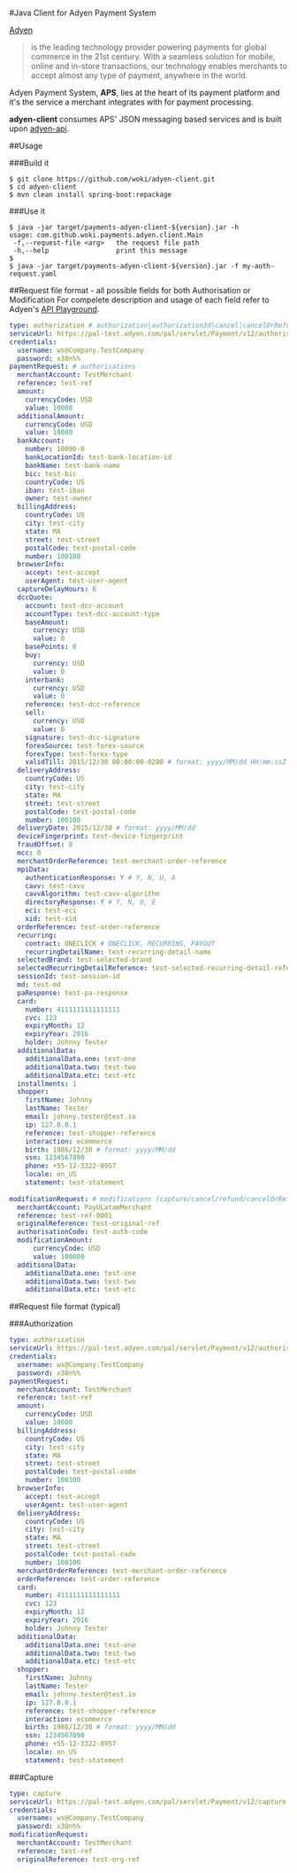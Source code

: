 #Java Client for Adyen Payment System

[Adyen](http://www.adyen.com)
> is the leading technology provider powering payments for global commerce in the 21st century.
> With a seamless solution for mobile, online and in-store transactions, our technology enables merchants to accept almost any
> type of payment, anywhere in the world.

Adyen Payment System, **APS**, lies at the heart of its payment platform and it's the service a merchant integrates with for
payment processing.

**adyen-client** consumes APS' JSON messaging based services and is built upon [adyen-api](https://github.com/woki/adyen-api).

##Usage

###Build it
```
$ git clone https://github.com/woki/adyen-client.git
$ cd adyen-client
$ mvn clean install spring-boot:repackage
```

###Use it
```
$ java -jar target/payments-adyen-client-${version}.jar -h
usage: com.github.woki.payments.adyen.client.Main
 -f,--request-file <arg>   the request file path
 -h,--help                 print this message
$
$ java -jar target/payments-adyen-client-${version}.jar -f my-auth-request.yaml

```

##Request file format - all possible fields for both Authorisation or Modification
For compelete description and usage of each field refer to Adyen's [API Playground](https://www.adyen.com/apidocs).
```yaml
type: authorization # authorization|authorization3d|cancel|cancelOrRefund|refund|capture
serviceUrl: https://pal-test.adyen.com/pal/servlet/Payment/v12/authorise
credentials:
  username: ws@Company.TestCompany
  password: x30n%%
paymentRequest: # authorisations
  merchantAccount: TestMerchant
  reference: test-ref
  amount:
    currencyCode: USD
    value: 10000
  additionalAmount:
    currencyCode: USD
    value: 10000
  bankAccount:
    number: 10000-0
    bankLocationId: test-bank-location-id
    bankName: test-bank-name
    bic: test-bic
    countryCode: US
    iban: test-iban
    owner: test-owner
  billingAddress:
    countryCode: US
    city: test-city
    state: MA
    street: test-street
    postalCode: test-postal-code
    number: 100100
  browserInfo:
    accept: test-accept
    userAgent: test-user-agent
  captureDelayHours: 6
  dccQuote:
    account: test-dcc-account
    accountType: test-dcc-account-type
    baseAmount:
      currency: USD
      value: 0
    basePoints: 0
    buy:
      currency: USD
      value: 0
    interbank:
      currency: USD
      value: 0
    reference: test-dcc-reference
    sell:
      currency: USD
      value: 0
    signature: test-dcc-signature
    forexSource: test-forex-source
    forexType: test-forex-type
    validTill: 2015/12/30 00:00:00-0200 # format: yyyy/MM/dd HH:mm:ssZ
  deliveryAddress:
    countryCode: US
    city: test-city
    state: MA
    street: test-street
    postalCode: test-postal-code
    number: 100100
  deliveryDate: 2015/12/30 # format: yyyy/MM/dd
  deviceFingerprint: test-device-fingerprint
  fraudOffset: 0
  mcc: 0
  merchantOrderReference: test-merchant-order-reference
  mpiData:
    authenticationResponse: Y # Y, N, U, A
    cavv: test-cavv
    cavvAlgorithm: test-cavv-algorithm
    directoryResponse: Y # Y, N, U, E
    eci: test-eci
    xid: test-xid
  orderReference: test-order-reference
  recurring:
    contract: ONECLICK # ONECLICK, RECURRING, PAYOUT
    recurringDetailName: test-recurring-detail-name
  selectedBrand: test-selected-brand
  selectedRecurringDetailReference: test-selected-recurring-detail-reference
  sessionId: test-session-id
  md: test-md
  paResponse: test-pa-response
  card:
    number: 4111111111111111
    cvc: 123
    expiryMonth: 12
    expiryYear: 2016
    holder: Johnny Tester
  additionalData:
    additionalData.one: test-one
    additionalData.two: test-two
    additionalData.etc: test-etc
  installments: 1
  shopper:
    firstName: Johnny
    lastName: Tester
    email: johnny.tester@test.io
    ip: 127.0.0.1
    reference: test-shopper-reference
    interaction: ecommerce
    birth: 1986/12/30 # format: yyyy/MM/dd
    ssn: 1234567890
    phone: +55-12-3322-8957
    locale: en_US
    statement: test-statement
    
modificationRequest: # modifications (capture/cancel/refund/cancelOrRefund)
  merchantAccount: PayULatamMerchant
  reference: test-ref-0001
  originalReference: test-original-ref
  authorisationCode: test-auth-code
  modificationAmount:
      currencyCode: USD
      value: 100000
  additionalData:
    additionalData.one: test-one
    additionalData.two: test-two
    additionalData.etc: test-etc
```

##Request file format (typical)

###Authorization
```yaml
type: authorization
serviceUrl: https://pal-test.adyen.com/pal/servlet/Payment/v12/authorise
credentials:
  username: ws@Company.TestCompany
  password: x30n%%
paymentRequest:
  merchantAccount: TestMerchant
  reference: test-ref
  amount:
    currencyCode: USD
    value: 10000
  billingAddress:
    countryCode: US
    city: test-city
    state: MA
    street: test-street
    postalCode: test-postal-code
    number: 100100
  browserInfo:
    accept: test-accept
    userAgent: test-user-agent
  deliveryAddress:
    countryCode: US
    city: test-city
    state: MA
    street: test-street
    postalCode: test-postal-code
    number: 100100
  merchantOrderReference: test-merchant-order-reference
  orderReference: test-order-reference
  card:
    number: 4111111111111111
    cvc: 123
    expiryMonth: 12
    expiryYear: 2016
    holder: Johnny Tester
  additionalData:
    additionalData.one: test-one
    additionalData.two: test-two
    additionalData.etc: test-etc
  shopper:
    firstName: Johnny
    lastName: Tester
    email: johnny.tester@test.io
    ip: 127.0.0.1
    reference: test-shopper-reference
    interaction: ecommerce
    birth: 1986/12/30 # format: yyyy/MM/dd
    ssn: 1234567890
    phone: +55-12-3322-8957
    locale: en_US
    statement: test-statement
```

###Capture
```yaml
type: capture
serviceUrl: https://pal-test.adyen.com/pal/servlet/Payment/v12/capture
credentials:
  username: ws@Company.TestCompany
  password: x30n%%
modificationRequest:
  merchantAccount: TestMerchant
  reference: test-ref
  originalReference: test-org-ref
```